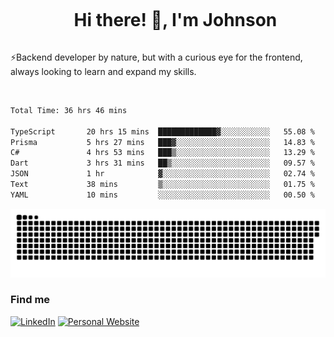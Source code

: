 <div id="user-content-toc">
  <ul align="center">
    <summary><h1 style="display: inline-block">Hi there! 👋, I'm Johnson</h1></summary>
  </ul>
</div>

⚡Backend developer by nature, but with a curious eye for the frontend, always looking to learn and expand my skills.

<br>


<!--START_SECTION:waka-->

```txt
Total Time: 36 hrs 46 mins

TypeScript       20 hrs 15 mins  █████████████▓░░░░░░░░░░░   55.08 %
Prisma           5 hrs 27 mins   ███▓░░░░░░░░░░░░░░░░░░░░░   14.83 %
C#               4 hrs 53 mins   ███▒░░░░░░░░░░░░░░░░░░░░░   13.29 %
Dart             3 hrs 31 mins   ██▒░░░░░░░░░░░░░░░░░░░░░░   09.57 %
JSON             1 hr            ▓░░░░░░░░░░░░░░░░░░░░░░░░   02.74 %
Text             38 mins         ▒░░░░░░░░░░░░░░░░░░░░░░░░   01.75 %
YAML             10 mins         ░░░░░░░░░░░░░░░░░░░░░░░░░   00.50 %
```

<!--END_SECTION:waka-->

<picture>
  <source  srcset="https://github.com/joshwambere/joshwambere/blob/output/github-contribution-grid-snake-dark.svg?palette=github-dark">
  <source  srcset="https://github.com/joshwambere/joshwambere/blob/output/github-contribution-grid-snake.svg">
  <img alt="github contribution grid snake animation" src="https://github.com/joshwambere/joshwambere/blob/output/github-contribution-grid-snake.svg">
</picture>

### Find me
<a href="https://www.linkedin.com/in/dusabe-johnson" target="_blank"><img src="https://img.shields.io/badge/LinkedIn-%230077B5.svg?&style=flat&logo=linkedin&logoColor=white" alt="LinkedIn"></a>
‎‎ [![Personal Website](https://img.shields.io/badge/visit-Johnsonis.me-blue)](https://johnsonis.me/)
